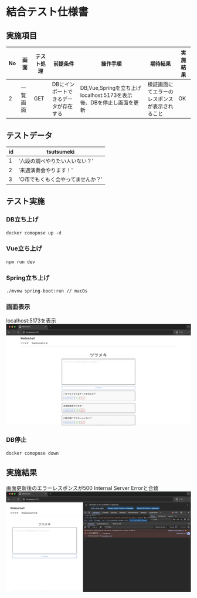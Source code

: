 # 結合テスト仕様書
## 実施項目
| No   | 画面 | テスト処理 | 前提条件 | 操作手順 | 期待結果 | 実施結果 |
| --- | ----------- | ------- | ------- | ------- | ------- | ------- |
| 2 | 一覧画面 | GET | DBにインポートできるデータが存在する | DB,Vue,Springを立ち上げlocalhost:5173を表示後、DBを停止し画面を更新 | 検証画面にてエラーのレスポンスが表示されること |OK|

## テストデータ
| id   | tsutsumeki |
| --- | ----------- |
| 1 | '六段の調べやりたい人いない？' |
| 2 | '来週演奏会やります！' |
| 3 | '○市でもくもく会やってませんか？' |
## テスト実施
### DB立ち上げ
```
docker comopose up -d
```
### Vue立ち上げ
```
npm run dev
```
### Spring立ち上げ
```
./mvnw spring-boot:run // macOs
```
### 画面表示
localhost:5173を表示
![表示画面](./img/no1.png)

### DB停止
```
docker comopose down
```
## 実施結果
画面更新後のエラーレスポンスが500 Internal Server Errorと合致
![実施結果](./img/no2.png)